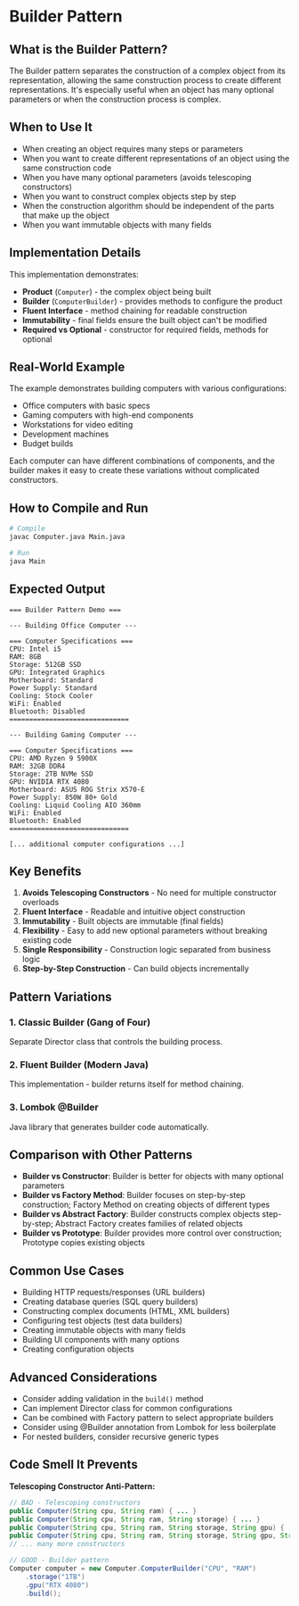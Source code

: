 # Builder Pattern

## What is the Builder Pattern?

The Builder pattern separates the construction of a complex object from its representation, allowing the same construction process to create different representations. It's especially useful when an object has many optional parameters or when the construction process is complex.

## When to Use It

- When creating an object requires many steps or parameters
- When you want to create different representations of an object using the same construction code
- When you have many optional parameters (avoids telescoping constructors)
- When you want to construct complex objects step by step
- When the construction algorithm should be independent of the parts that make up the object
- When you want immutable objects with many fields

## Implementation Details

This implementation demonstrates:
- **Product** (`Computer`) - the complex object being built
- **Builder** (`ComputerBuilder`) - provides methods to configure the product
- **Fluent Interface** - method chaining for readable construction
- **Immutability** - final fields ensure the built object can't be modified
- **Required vs Optional** - constructor for required fields, methods for optional

## Real-World Example

The example demonstrates building computers with various configurations:
- Office computers with basic specs
- Gaming computers with high-end components
- Workstations for video editing
- Development machines
- Budget builds

Each computer can have different combinations of components, and the builder makes it easy to create these variations without complicated constructors.

## How to Compile and Run

```bash
# Compile
javac Computer.java Main.java

# Run
java Main
```

## Expected Output

```
=== Builder Pattern Demo ===

--- Building Office Computer ---

=== Computer Specifications ===
CPU: Intel i5
RAM: 8GB
Storage: 512GB SSD
GPU: Integrated Graphics
Motherboard: Standard
Power Supply: Standard
Cooling: Stock Cooler
WiFi: Enabled
Bluetooth: Disabled
==============================

--- Building Gaming Computer ---

=== Computer Specifications ===
CPU: AMD Ryzen 9 5900X
RAM: 32GB DDR4
Storage: 2TB NVMe SSD
GPU: NVIDIA RTX 4080
Motherboard: ASUS ROG Strix X570-E
Power Supply: 850W 80+ Gold
Cooling: Liquid Cooling AIO 360mm
WiFi: Enabled
Bluetooth: Enabled
==============================

[... additional computer configurations ...]
```

## Key Benefits

1. **Avoids Telescoping Constructors** - No need for multiple constructor overloads
2. **Fluent Interface** - Readable and intuitive object construction
3. **Immutability** - Built objects are immutable (final fields)
4. **Flexibility** - Easy to add new optional parameters without breaking existing code
5. **Single Responsibility** - Construction logic separated from business logic
6. **Step-by-Step Construction** - Can build objects incrementally

## Pattern Variations

### 1. Classic Builder (Gang of Four)
Separate Director class that controls the building process.

### 2. Fluent Builder (Modern Java)
This implementation - builder returns itself for method chaining.

### 3. Lombok @Builder
Java library that generates builder code automatically.

## Comparison with Other Patterns

- **Builder vs Constructor**: Builder is better for objects with many optional parameters
- **Builder vs Factory Method**: Builder focuses on step-by-step construction; Factory Method on creating objects of different types
- **Builder vs Abstract Factory**: Builder constructs complex objects step-by-step; Abstract Factory creates families of related objects
- **Builder vs Prototype**: Builder provides more control over construction; Prototype copies existing objects

## Common Use Cases

- Building HTTP requests/responses (URL builders)
- Creating database queries (SQL query builders)
- Constructing complex documents (HTML, XML builders)
- Configuring test objects (test data builders)
- Creating immutable objects with many fields
- Building UI components with many options
- Creating configuration objects

## Advanced Considerations

- Consider adding validation in the `build()` method
- Can implement Director class for common configurations
- Can be combined with Factory pattern to select appropriate builders
- Consider using @Builder annotation from Lombok for less boilerplate
- For nested builders, consider recursive generic types

## Code Smell It Prevents

**Telescoping Constructor Anti-Pattern:**
```java
// BAD - Telescoping constructors
public Computer(String cpu, String ram) { ... }
public Computer(String cpu, String ram, String storage) { ... }
public Computer(String cpu, String ram, String storage, String gpu) { ... }
public Computer(String cpu, String ram, String storage, String gpu, String mb) { ... }
// ... many more constructors

// GOOD - Builder pattern
Computer computer = new Computer.ComputerBuilder("CPU", "RAM")
    .storage("1TB")
    .gpu("RTX 4080")
    .build();
```
